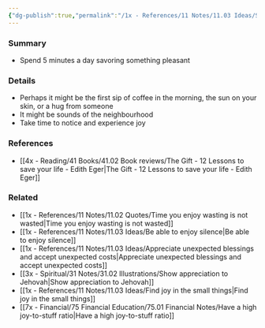 ```yaml
---
{"dg-publish":true,"permalink":"/1x - References/11 Notes/11.03 Ideas/Spend 5 minutes a day savoring something/","title":"Spend 5 minutes a day savoring something","noteIcon":"","created":"2023-11-10T21:18:58.000+03:00","updated":"2024-02-14T20:18:23.702+03:00"}
---
```



### Summary
- Spend 5 minutes a day savoring something pleasant

### Details
- Perhaps it might be the first sip of coffee in the morning, the sun on your skin, or a hug from someone
- It might be sounds of the neighbourhood
- Take time to notice and experience joy

### References
- [[4x - Reading/41 Books/41.02 Book reviews/The Gift - 12 Lessons to save your life - Edith Eger\|The Gift - 12 Lessons to save your life - Edith Eger]]

### Related
- [[1x - References/11 Notes/11.02 Quotes/Time you enjoy wasting is not wasted\|Time you enjoy wasting is not wasted]]
- [[1x - References/11 Notes/11.03 Ideas/Be able to enjoy silence\|Be able to enjoy silence]]
- [[1x - References/11 Notes/11.03 Ideas/Appreciate unexpected blessings and accept unexpected costs\|Appreciate unexpected blessings and accept unexpected costs]]
- [[3x - Spiritual/31 Notes/31.02 Illustrations/Show appreciation to Jehovah\|Show appreciation to Jehovah]]
- [[1x - References/11 Notes/11.03 Ideas/Find joy in the small things\|Find joy in the small things]]
- [[7x - Financial/75 Financial Education/75.01 Financial Notes/Have a high joy-to-stuff ratio\|Have a high joy-to-stuff ratio]]
